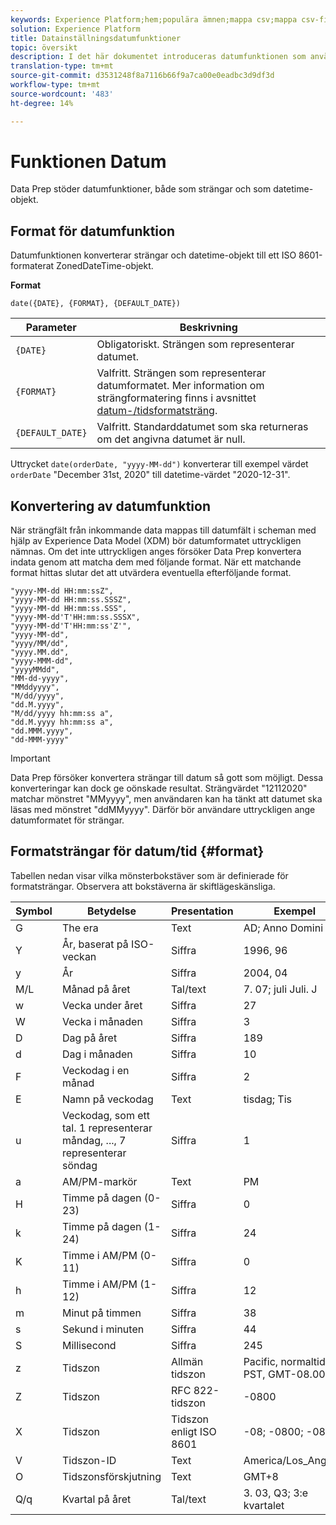 ```yaml
---
keywords: Experience Platform;hem;populära ämnen;mappa csv;mappa csv-fil;mappa csv-fil till xdm;mappa csv till xdm;ui guide;mappning;datum;datumfunktioner;datum;datumfunktion;datum
solution: Experience Platform
title: Datainställningsdatumfunktioner
topic: översikt
description: I det här dokumentet introduceras datumfunktionen som används med Data Prep.
translation-type: tm+mt
source-git-commit: d3531248f8a7116b66f9a7ca00e0eadbc3d9df3d
workflow-type: tm+mt
source-wordcount: '483'
ht-degree: 14%

---
```



# Funktionen Datum

Data Prep stöder datumfunktioner, både som strängar och som datetime-objekt.

## Format för datumfunktion

Datumfunktionen konverterar strängar och datetime-objekt till ett ISO 8601-formaterat ZonedDateTime-objekt.

**Format**

```http
date({DATE}, {FORMAT}, {DEFAULT_DATE})
```

| Parameter | Beskrivning |
| --------- | ----------- |
| `{DATE}` | Obligatoriskt. Strängen som representerar datumet. |
| `{FORMAT}` | Valfritt. Strängen som representerar datumformatet. Mer information om strängformatering finns i avsnittet [datum-/tidsformatsträng](#format). |
| `{DEFAULT_DATE}` | Valfritt. Standarddatumet som ska returneras om det angivna datumet är null. |

Uttrycket `date(orderDate, "yyyy-MM-dd")` konverterar till exempel värdet `orderDate` &quot;December 31st, 2020&quot; till datetime-värdet &quot;2020-12-31&quot;.

## Konvertering av datumfunktion

När strängfält från inkommande data mappas till datumfält i scheman med hjälp av Experience Data Model (XDM) bör datumformatet uttryckligen nämnas. Om det inte uttryckligen anges försöker Data Prep konvertera indata genom att matcha dem med följande format. När ett matchande format hittas slutar det att utvärdera eventuella efterföljande format.

```console
"yyyy-MM-dd HH:mm:ssZ",
"yyyy-MM-dd HH:mm:ss.SSSZ",
"yyyy-MM-dd HH:mm:ss.SSS",
"yyyy-MM-dd'T'HH:mm:ss.SSSX",
"yyyy-MM-dd'T'HH:mm:ss'Z'",
"yyyy-MM-dd",
"yyyy/MM/dd",
"yyyy.MM.dd",
"yyyy-MMM-dd",
"yyyyMMdd",
"MM-dd-yyyy",
"MMddyyyy",
"M/dd/yyyy",
"dd.M.yyyy",
"M/dd/yyyy hh:mm:ss a",
"dd.M.yyyy hh:mm:ss a",
"dd.MMM.yyyy",
"dd-MMM-yyyy"
```

>[!IMPORTANT]
>
> Data Prep försöker konvertera strängar till datum så gott som möjligt. Dessa konverteringar kan dock ge oönskade resultat. Strängvärdet &quot;12112020&quot; matchar mönstret &quot;MMyyyy&quot;, men användaren kan ha tänkt att datumet ska läsas med mönstret &quot;ddMMyyyy&quot;. Därför bör användare uttryckligen ange datumformatet för strängar.

## Formatsträngar för datum/tid {#format}

Tabellen nedan visar vilka mönsterbokstäver som är definierade för formatsträngar. Observera att bokstäverna är skiftlägeskänsliga.

| Symbol | Betydelse | Presentation | Exempel |
| ------ | ------- | ------------ | ------- |
| G | The era | Text | AD; Anno Domini A |
| Y | År, baserat på ISO-veckan | Siffra | 1996, 96 |
| y | År | Siffra | 2004, 04 |
| M/L | Månad på året | Tal/text | 7. 07; juli Juli. J |
| w | Vecka under året | Siffra | 27 |
| W | Vecka i månaden | Siffra | 3 |
| D | Dag på året | Siffra | 189 |
| d | Dag i månaden | Siffra | 10 |
| F | Veckodag i en månad | Siffra | 2 |
| E | Namn på veckodag | Text | tisdag; Tis |
| u | Veckodag, som ett tal. 1 representerar måndag, ..., 7 representerar söndag | Siffra | 1 |
| a | AM/PM-markör | Text | PM |
| H | Timme på dagen (0-23) | Siffra | 0 |
| k | Timme på dagen (1-24) | Siffra | 24 |
| K | Timme i AM/PM (0-11) | Siffra | 0 |
| h | Timme i AM/PM (1-12) | Siffra | 12 |
| m | Minut på timmen | Siffra | 38 |
| s | Sekund i minuten | Siffra | 44 |
| S | Millisecond | Siffra | 245 |
| z | Tidszon | Allmän tidszon | Pacific, normaltid; PST, GMT-08.00 |
| Z | Tidszon | RFC 822-tidszon | -0800 |
| X | Tidszon | Tidszon enligt ISO 8601 | -08; -0800; -08:00 |
| V | Tidszon-ID | Text | America/Los_Angeles |
| O | Tidszonsförskjutning | Text | GMT+8 |
| Q/q | Kvartal på året | Tal/text | 3. 03, Q3; 3:e kvartalet |
